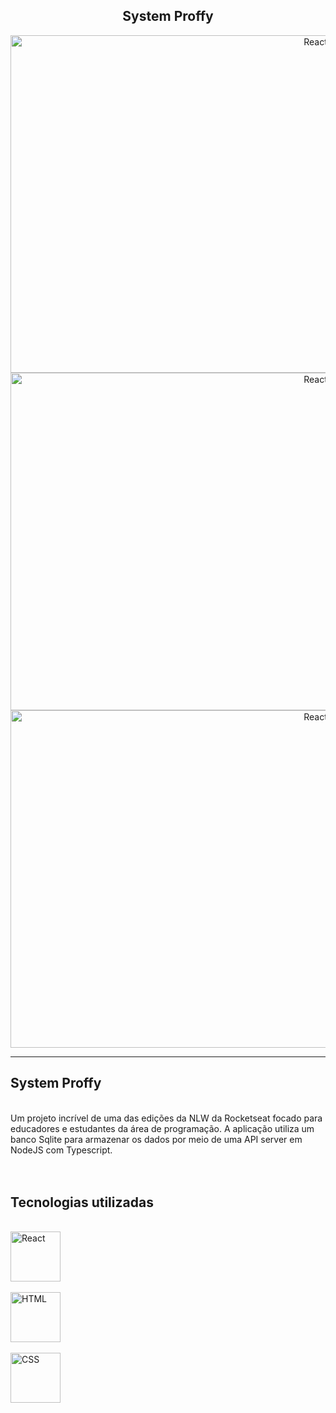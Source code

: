

<h2 align="center">System Proffy</h2>
<div align="center">
 <img align="center" alt="React" height="540" width="960" src="https://user-images.githubusercontent.com/64162307/199011377-79633a89-df66-4f36-9826-491a1047dfdd.jpeg" style="margin-right: 25px"/> <br> 
 <img align="center" alt="React" height="540" width="960" src="https://user-images.githubusercontent.com/64162307/199011536-5bf9ce81-8bf9-4d8f-be51-ddc7bf1fd5f7.jpeg" style="margin-right: 25px"/> <br> 
 <img align="center" alt="React" height="540" width="960" src="https://user-images.githubusercontent.com/64162307/199011719-ad5c7445-b831-4ec6-bea7-d5f6c93d67f7.jpeg" style="margin-right: 25px"/> 

</div>

<hr>

## System Proffy
<br>
Um projeto incrível de uma das edições da NLW da Rocketseat focado para educadores e estudantes da área de programação. A aplicação utiliza um banco Sqlite para armazenar os dados por meio de uma API server em NodeJS com Typescript.
<br>
<br>

<br>

## Tecnologias utilizadas
<br>
<!-- HTML -->
<!-- REACT -->
<div>
<img align="center"  alt="React" width="80" height="80" src="https://codingthesmartway.com/wp-content/uploads/2017/12/logo_react-680x680.png" style="margin-right: 25px"/> <br> <br>
<img align="center"  alt="HTML" width="80" height="80" src="https://logos-download.com/wp-content/uploads/2017/07/HTML5_badge.png" style="margin-right: 25px"/> <br> <br>


<!-- CSS -->
<img align="center" alt="CSS" height="80" width="80" src="https://clipground.com/images/css-3-logo-clipart.jpg" style="margin-bottom: 150px"/> 
 </div>
<br>
<br>

